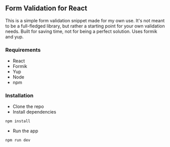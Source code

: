 ## Form Validation for React 

This is a simple form validation snippet made for my own use. It's not meant to be a full-fledged library, but rather a starting point for your own validation needs. Built for saving time, not for being a perfect solution. Uses formik and yup. 

### Requirements

- React
- Formik
- Yup
- Node 
- npm 

### Installation

- Clone the repo  
- Install dependencies

```bash
npm install
```

- Run the app

```bash
npm run dev 
```
